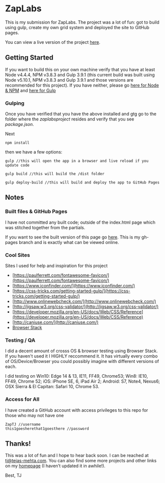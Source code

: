 # ZapLabs
This is my submission for ZapLabs. The project was a lot of fun: got to build using gulp, create my own grid system and deployed the site to GitHub pages.

You can view a live version of the project [here](https://tmehta2442.github.io/zaplabsproject/).

## Getting Started
If you want to build this on your own machine verify that you have at least Node v4.4.4, NPM v3.8.3 and Gulp 3.9.1 (this current build was built using Node v5.10.1, NPM v3.8.3 and Gulp 3.9.1 and those versions are recommended for this project). If you have neither, please go [here for Node & NPM](https://docs.npmjs.com/getting-started/installing-node) and [here for Gulp](https://www.npmjs.com/package/gulp-install)

### Gulping
Once you have verified that you have the above installed and gtg go to the folder where the *zaplabsproject* resides and verify that you see *package.json*.

Next
```
npm install
```
then we have a few options:
```
gulp //this will open the app in a browser and live reload if you update code
```

```
gulp build //this will build the /dist folder
```

```
gulp deploy-build //this will build and deploy the app to GitHub Pages
```

## Notes
### Built files & GitHub Pages
I have not committed any built code; outside of the index.html page which was stitched together from the partials.

If you want to see the built version of this page go [here](https://github.com/tmehta2442/zaplabsproject/tree/gh-pages). This is my gh-pages branch and is exactly what can be viewed online.

### Cool Sites
Sites I used for help and inspiration for this project

* [https://paulferrett.com/fontawesome-favicon/](https://paulferrett.com/fontawesome-favicon/)
* [https://www.iconfinder.com/](https://www.iconfinder.com/)
* [https://css-tricks.com/getting-started-gulp/](https://css-tricks.com/getting-started-gulp/)
* [http://www.onlinewebcheck.com/](http://www.onlinewebcheck.com/)
* [http://jigsaw.w3.org/css-validator/](http://jigsaw.w3.org/css-validator/)
* [https://developer.mozilla.org/en-US/docs/Web/CSS/Reference](https://developer.mozilla.org/en-US/docs/Web/CSS/Reference)
* [http://caniuse.com/](http://caniuse.com/)
* [Browser Stack](https://www.browserstack.com)

### Testing / QA
I did a decent amount of crosss OS & browser testing using Browser Stack. If you haven't used it I HIGHLY reccommend it. It has virtually every combo of OS/Device/Browser you could possibly imagine with different versions of each.

I did testing on Win10: Edge 14 & 13, IE11, FF49, Chrome53; Win8: IE10, FF49, Chrome 52; iOS: iPhone SE, 6, iPad Air 2; Android: S7, Note4, Nexus6; OSX Sierra & El Capitan: Safari 10, Chrome 53. 

### Access for All
I have created a GitHub account with access privileges to this repo for those who may not have one
```
ZapTJ //username
this1goesherethat1goesthere //password
```

## Thanks!
This was a lot of fun and I hope to hear back soon. I can be reached at tj@tejas-mehta.com. You can also find some more projects and other links on my [homepage](http:www.tejas-mehta.com) (I haven’t updated it in awhile!).

Best,
TJ